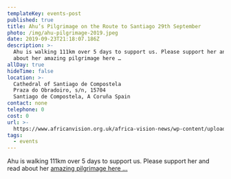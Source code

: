 ```yaml
---
templateKey: events-post
published: true
title: Ahu’s Pilgrimage on the Route to Santiago 29th September
photo: /img/ahu-pilgrimage-2019.jpeg
date: 2019-09-23T21:18:07.186Z
description: >-
  Ahu is walking 111km over 5 days to support us. Please support her and read
  about her amazing pilgrimage here …
allDay: true
hideTime: false
location: >-
  Cathedral of Santiago de Compostela 
  Praza do Obradoiro, s/n, 15704
  Santiago de Compostela, A Coruña Spain
contact: none
telephone: 0
cost: 0
url: >-
  https://www.africanvision.org.uk/africa-vision-news/wp-content/uploads/2019/08/Ahu-pilgrimage-2019.pdf
tags:
  - events
---
```


Ahu is walking 111km over 5 days to support us. Please support her and read about her [amazing pilgrimage here …](https://www.africanvision.org.uk/africa-vision-news/wp-content/uploads/2019/08/Ahu-pilgrimage-2019.pdf)
